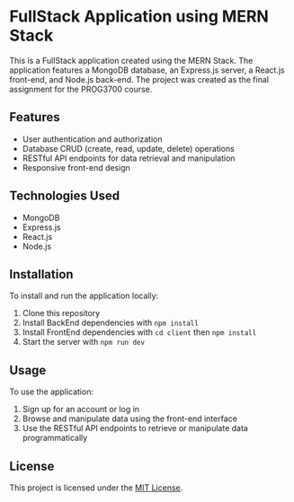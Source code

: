 # FullStack Application using MERN Stack

This is a FullStack application created using the MERN Stack. The application features a MongoDB database, an Express.js server, a React.js front-end, and Node.js back-end. The project was created as the final assignment for the PROG3700 course.

## Features

- User authentication and authorization
- Database CRUD (create, read, update, delete) operations
- RESTful API endpoints for data retrieval and manipulation
- Responsive front-end design

## Technologies Used

- MongoDB
- Express.js
- React.js
- Node.js

## Installation

To install and run the application locally:

1. Clone this repository
2. Install BackEnd dependencies with `npm install`
3. Install FrontEnd dependencies with `cd client` then `npm install`
3. Start the server with `npm run dev`

## Usage

To use the application:

1. Sign up for an account or log in
2. Browse and manipulate data using the front-end interface
3. Use the RESTful API endpoints to retrieve or manipulate data programmatically


## License

This project is licensed under the [MIT License](https://opensource.org/licenses/MIT).
